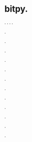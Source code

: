 # bitpy.
.
.
.
.












.






















































.
























.



























.

















































































.































































.































































































.















.


































































.
























































































.




.






.













